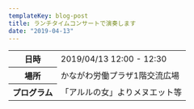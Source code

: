 ```yaml
---
templateKey: blog-post
title: ランチタイムコンサートで演奏します
date: "2019-04-13"
---
```


<table>
  <tr>
    <th>日時</th>
    <td>2019/04/13 12:00 - 12:30</td>
  </tr>
  <tr>
    <th>場所</th>
    <td>かながわ労働プラザ1階交流広場</td>
  </tr>
  <tr>
    <th>プログラム</th>
    <td>「アルルの女」よりメヌエット等</td>
  </tr>
</table>
